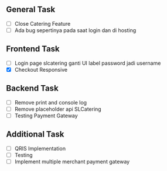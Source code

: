 ## General Task
- [ ] Close Catering Feature
- [ ] Ada bug sepertinya pada saat login dan di hosting
## Frontend Task
- [ ] Login page slcatering ganti UI label password jadi username
- [x] Checkout Responsive
## Backend Task
- [ ] Remove print and console log
- [ ] Remove placeholder api SLCatering
- [ ] Testing Payment Gateway
## Additional Task
- [ ] QRIS Implementation
- [ ] Testing
- [ ] Implement multiple merchant payment gateway